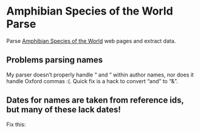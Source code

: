 # Amphibian Species of the World Parse

Parse [Amphibian Species of the World](https://amphibiansoftheworld.amnh.org) web pages and extract data.

## Problems parsing names

My parser doesn’t properly handle “ and “ within author names, nor does it handle Oxford commas :(. Quick fix is a hack to convert “and” to “&”.

## Dates for names are taken from reference ids, but many of these lack dates!

Fix this:




